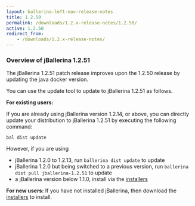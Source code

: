 ```yaml
---
layout: ballerina-left-nav-release-notes
title: 1.2.50
permalink: /downloads/1.2.x-release-notes/1.2.50/
active: 1.2.50
redirect_from:
    - /downloads/1.2.x-release-notes/
---
```


### Overview of jBallerina 1.2.51

The jBallerina 1.2.51 patch release improves upon the 1.2.50 release by updating the java docker version.

You can use the update tool to update to jBallerina 1.2.51 as follows.

**For existing users:**

If you are already using jBallerina version 1.2.14, or above, you can directly update your distribution to jBallerina 1.2.51 by executing the following command:

```
bal dist update
```

However, if you are using

- jBallerina 1.2.0 to 1.2.13, run `ballerina dist update` to update
- jBallerina 1.2.0 but being switched to a previous version, run `ballerina dist pull jballerina-1.2.51` to update
- a jBallerina version below 1.1.0, install via the [installers](https://ballerina.io/downloads/)

**For new users:**
If you have not installed jBallerina, then download the [installers](https://ballerina.io/downloads/) to install.

<style>.cGitButtonContainer, .cBallerinaTocContainer {display:none;}</style>
